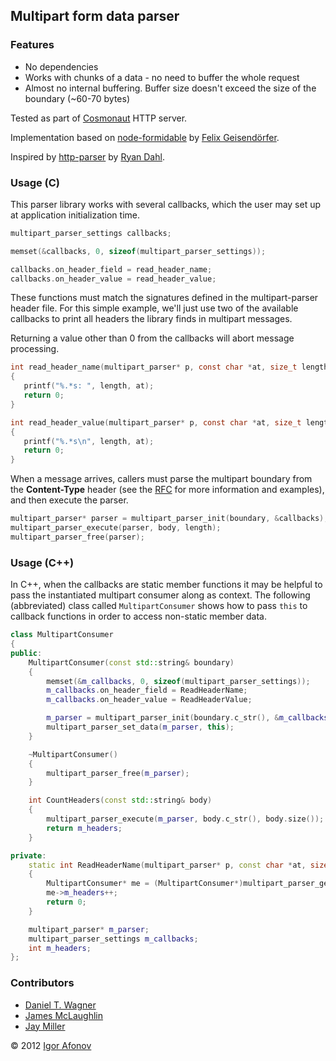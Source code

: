 ## Multipart form data parser

### Features
* No dependencies
* Works with chunks of a data - no need to buffer the whole request
* Almost no internal buffering. Buffer size doesn't exceed the size of the boundary (~60-70 bytes)

Tested as part of [Cosmonaut](https://github.com/iafonov/cosmonaut) HTTP server.

Implementation based on [node-formidable](https://github.com/felixge/node-formidable) by [Felix Geisendörfer](https://github.com/felixge).

Inspired by [http-parser](https://github.com/joyent/http-parser) by [Ryan Dahl](https://github.com/ry).

### Usage (C)
This parser library works with several callbacks, which the user may set up at application initialization time.

```c
multipart_parser_settings callbacks;

memset(&callbacks, 0, sizeof(multipart_parser_settings));

callbacks.on_header_field = read_header_name;
callbacks.on_header_value = read_header_value;
```

These functions must match the signatures defined in the multipart-parser header file.  For this simple example, we'll just use two of the available callbacks to print all headers the library finds in multipart messages.

Returning a value other than 0 from the callbacks will abort message processing.

```c
int read_header_name(multipart_parser* p, const char *at, size_t length)
{
   printf("%.*s: ", length, at);
   return 0;
}

int read_header_value(multipart_parser* p, const char *at, size_t length)
{
   printf("%.*s\n", length, at);
   return 0;
}
```

When a message arrives, callers must parse the multipart boundary from the **Content-Type** header (see the [RFC](http://tools.ietf.org/html/rfc2387#section-5.1) for more information and examples), and then execute the parser.

```c
multipart_parser* parser = multipart_parser_init(boundary, &callbacks);
multipart_parser_execute(parser, body, length);
multipart_parser_free(parser);
```

### Usage (C++)
In C++, when the callbacks are static member functions it may be helpful to pass the instantiated multipart consumer along as context.  The following (abbreviated) class called `MultipartConsumer` shows how to pass `this` to callback functions in order to access non-static member data.

```cpp
class MultipartConsumer
{
public:
    MultipartConsumer(const std::string& boundary)
    {
        memset(&m_callbacks, 0, sizeof(multipart_parser_settings));
        m_callbacks.on_header_field = ReadHeaderName;
        m_callbacks.on_header_value = ReadHeaderValue;

        m_parser = multipart_parser_init(boundary.c_str(), &m_callbacks);
        multipart_parser_set_data(m_parser, this);
    }

    ~MultipartConsumer()
    {
        multipart_parser_free(m_parser);
    }

    int CountHeaders(const std::string& body)
    {
        multipart_parser_execute(m_parser, body.c_str(), body.size());
        return m_headers;
    }

private:
    static int ReadHeaderName(multipart_parser* p, const char *at, size_t length)
    {
        MultipartConsumer* me = (MultipartConsumer*)multipart_parser_get_data(p);
        me->m_headers++;
        return 0;
    }

    multipart_parser* m_parser;
    multipart_parser_settings m_callbacks;
    int m_headers;
};
```

### Contributors
* [Daniel T. Wagner](http://www.danieltwagner.de/)
* [James McLaughlin](http://udp.github.com/)
* [Jay Miller](http://www.cryptofreak.org)

© 2012 [Igor Afonov](http://iafonov.github.com)
